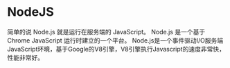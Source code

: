 # NodeJS
简单的说 Node.js 就是运行在服务端的 JavaScript。
Node.js 是一个基于Chrome JavaScript 运行时建立的一个平台。
Node.js是一个事件驱动I/O服务端JavaScript环境，基于Google的V8引擎，V8引擎执行Javascript的速度非常快，性能非常好。
